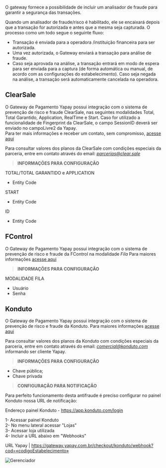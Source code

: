 O gateway fornece a possibilidade de incluir um analisador de fraude para garantir a segurança das transações.

Quando um analisador de fraude/risco é habilitado, ele se encaixará depois que a transação for autorizada e antes que a mesma seja capturada. O processo como um todo segue o seguinte fluxo:

* Transação é enviada para a operadora /instituição financeira para ser autorizada.
* Uma vez autorizada, o Gateway enviará a transação para análise de fraude.
* Caso seja aprovada na análise, a transação entrará em modo de espera para ser enviada para a captura (de forma automática ou manual, de acordo com as configurações do estabelecimento). Caso seja negada na análise, a transação será automaticamente cancelada na operadora.

## ClearSale

O Gateway de Pagamento Yapay possui integração com o sistema de prevenção de risco e fraude ClearSale, nas seguintes modalidades Total, Total Garantido, Application, RealTime e Start. Caso for utilizado a funcionalidade de Fingerprint da ClearSale, o campo SessionID deverá ser enviado no campoLivre2 da Yapay. 
<br>Para ter mais informações e receber um contato, sem compromisso, [acesse aqui](https://lp.br.clear.sale/yapay)

Para consultar valores dos planos da ClearSale com condições especiais da parceria, entre em contato através do email: *parcerias@clear.sale*

> **INFORMAÇÕES PARA CONFIGURAÇÃO**

<span class="clearsale">TOTAL/TOTAL GARANTIDO e APPLICATION</span>

* Entity Code

<span class="clearsale">START</span>

* Entity Code

<span class="clearsale">ID</span>

* Entity Code

## FControl

O Gateway de Pagamento Yapay possui integração com o sistema de prevenção de risco e fraude da FControl na modalidade *Fila*
Para maiores informações [acesse aqui](https://www.fcontrol.com.br/Integracao/Filas)

> **INFORMAÇÕES PARA CONFIGURAÇÃO**

<span class="clearsale">MODALIDADE FILA</span>

* Usuário
* Senha

## Konduto

O Gateway de Pagamento Yapay possui integração com o sistema de prevenção de risco e fraude da Konduto.
Para maiores informações [acesse aqui](https://www.konduto.com/pt)

Para consultar valores dos planos da Konduto com condições especiais da parceria, entre em contato através do email: *comercial@konduto.com* informando ser cliente Yapay.

> **INFORMAÇÕES PARA CONFIGURAÇÃO**

* Chave pública;
* Chave privada

> **CONFIGURAÇÃO PARA NOTIFICAÇÃO**

Para perfeito funcionamento desta antifraude é preciso configurar no painel Konduto nossa URL de notificação:

Endereço painel Konduto - https://app.konduto.com/login

1- Acessar painel Konduto
<br>2- No menu lateral acessar "Lojas"
<br>3- Acessar loja utilizada
<br>4- Incluir a URL abaixo em "Webhooks"

URL Yapay | https://gateway.yapay.com.br/checkout/konduto/webhook?cod=«codigoEstabelecimento»

![Gerenciador](/images/konduto.png "Gerenciador Konduto")


<!-- * ## E Rede

Antifraude disponibilizado para clientes que possuem contratação com a adquirente Rede, na tecnologia E Rede.
O modelo de análise é síncrono e realizado junto a etapa de autorização da transação, sendo assim, se o retorno da antifraude for de aprovação o pedido seguirá com seu fluxo normalmente. Se não, será atualizado para Recusado pela antifraude (status 17)

Para utilização solicite a ativação do produto junto a Rede e suporte do Gateway Yapay -->

